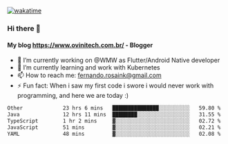 [![wakatime](https://wakatime.com/badge/user/d5892087-17e6-46ab-8384-91a71a9b88d8.svg)](https://wakatime.com/@d5892087-17e6-46ab-8384-91a71a9b88d8)
### Hi there 👋

#### My blog https://www.ovinitech.com.br/ - Blogger

- 🔭 I’m currently working on @WMW as Flutter/Android Native developer
- 🌱 I’m currently learning and work with Kubernetes
- 📫 How to reach me: fernando.rosaink@gmail.com 
- ⚡ Fun fact: When i saw my first code i swore i would never work with programming, and here we are today :)

<!--START_SECTION:waka-->

```txt
Other             23 hrs 6 mins   ███████████████░░░░░░░░░░   59.80 %
Java              12 hrs 11 mins  ████████░░░░░░░░░░░░░░░░░   31.55 %
TypeScript        1 hr 2 mins     ▓░░░░░░░░░░░░░░░░░░░░░░░░   02.72 %
JavaScript        51 mins         ▓░░░░░░░░░░░░░░░░░░░░░░░░   02.21 %
YAML              48 mins         ▓░░░░░░░░░░░░░░░░░░░░░░░░   02.08 %
```

<!--END_SECTION:waka-->
